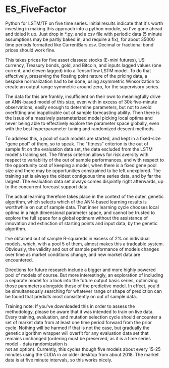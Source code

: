# ES_FiveFactor
Python for LSTM/TF on five time series. Initial results indicate that it's worth investing in making this
approach into a python module, so I've gone ahead and tidied it up. Just drop in *.py, and a csv file with
periodic data (5 minute assumptions may be partly baked in, and require a fix), for about 35000 time periods
formatted like CurrentBars.csv. Decimal or fractional bond prices should work fine.

This takes prices for five asset classes: stocks (E-mini futures), US currency, Treasury bonds, gold, and 
Bitcoin, and inputs lagged values (one current, and eleven lagged) into a Tensorflow LSTM model. To do that 
effectively, preserving the floating point nature of the pricing data, a bespoke normalization had to be 
done, using asymmetric Winsorization to create an output range symmetric around zero, for the supervisory 
series.

The data for this are frankly, insufficient on their own to meaningfully drive an ANN-based model of this 
size, even with in excess of 30k five-minute observations, easily enough to determine parameters, but not to 
avoid overfitting and inapplicable out of sample forecasting ability. Then there is the issue of a massively 
parameterized model picking local optima and never being able to effectively explore the parameter space 
globally, even with the best hyperparameter tuning and randomized descent methods.

To address this, a pool of such models are started, and kept in a fixed-size "gene pool" of them, so to 
speak. The "fitness" criterion is the out of sample fit on the evaluation data set, the data excluded from 
the LSTM model's training set. The fitness criterion allows for risk aversity with respect to variability of 
the out of sample performances, and with respect to the opportunity cost of keeping a model, when there is a 
fixed gene pool size and there may be opportunities constrained to be left unexplored. The training set is 
always the oldest contiguous time series data, and by far the largest. The evaluation data set always comes 
disjointly right afterwards, up to the concurrent forecast support data.

The actual learning therefore takes place in the context of the outer, genetic algorithm, which selects which
of the ANN-based learning results is worthwhile on out of sample data. That inner learning cycle chooses
local optima in a high dimensional parameter space, and cannot be trusted to explore the full space for a 
global optimum without the assistance of innovation and extinction of starting points and input data, by the 
genetic algorithm.

I've obtained out of sample R-squareds in excess of 2% on individual models, which, with a pool 5 of them, 
almost makes this a tradeable system. Obviously, the validity and out of sample performance of models 
changes over time as market conditions change, and new market data are encountered.

Directions for future research include a bigger and more highly powered pool of models of course. But more
interestingly, an exploration of including a separate model for a look into the future output basis series, 
optimizing those parameters alongside those of the predictive model. In effect, you'd be simultaneously 
searching for whatever range or shape of prediction can be found that predicts most consistently on out of 
sample data.

Training note: If you've downloaded this in order to assess the methodology, please be aware that it was 
intended to train on live data. Every training, evaluation, and mutation selection cycle should encounter
a set of market data from at least one time period forward from the prior cycle. Nothing will be harmed if
that is not the case, but gradually the genetic algorithm wrapper will overfit for any evaluation data set
that remains unchanged (ordering must be preserved, as it is a time series model - data randomization is  
not an option). Currently, this cycles though five models about every 15-25 minutes using the CUDA in an 
older desktop from about 2018. The market data is at five minute intervals, so this works nicely.
